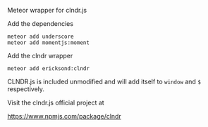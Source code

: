 Meteor wrapper for clndr.js

Add the dependencies

```
meteor add underscore
meteor add momentjs:moment
```

Add the clndr wrapper

```
meteor add ericksond:clndr
```

CLNDR.js is included unmodified and will add itself to ``window`` and ``$``
respectively.

Visit the clndr.js official project at

https://www.npmjs.com/package/clndr
